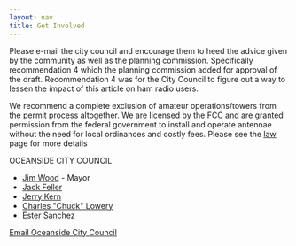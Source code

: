 ```yaml
---
layout: nav
title: Get Involved
---
```


Please e-mail the city council and encourage them to heed the advice given
by the community as well as the planning commission.  Specifically
recommendation 4 which the planning commission added for approval of the
draft.  Recommendation 4 was for the City Council to figure out a way to
lessen the impact of this article on ham radio users.

We recommend a complete exclusion of amateur operations/towers from the permit
process altogether.  We are licensed by the FCC and are granted permission
from the federal government to install and operate antennae without the need
for local ordinances and costly fees.  Please see the [law](/law.html) page for more details

OCEANSIDE CITY COUNCIL
* [Jim Wood](mailto:jwood@ci.oceanside.ca.us) - Mayor
* [Jack Feller](mailto:jfeller@ci.oceanside.ca.us)
* [Jerry Kern](mailto:jkern@ci.oceanside.ca.us)
* [Charles "Chuck" Lowery](mailto:clowery@ci.oceanside.ca.us)
* [Ester Sanchez](mailto:esanchez@ci.oceanside.ca.us)

[Email Oceanside City Council](mailto:council@ci.oceanside.ca.us)
